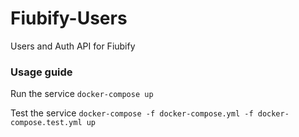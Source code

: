 # Fiubify-Users
Users and Auth API for Fiubify

### Usage guide
Run the service
``docker-compose up``

Test the service
``docker-compose -f docker-compose.yml -f docker-compose.test.yml up``

